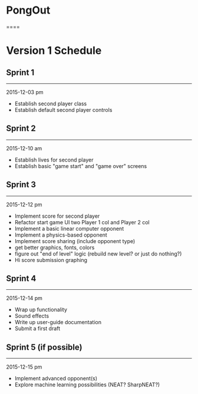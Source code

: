 PongOut
====
====

Version 1 Schedule
====


Sprint 1
----
----

2015-12-03 pm
   * Establish second player class
   * Establish default second player controls

Sprint 2
----
----

2015-12-10 am

   * Establish lives for second player
   * Establish basic "game start" and "game over" screens

Sprint 3
----
----

2015-12-12 pm

   * Implement score for second player
   * Refactor start game UI two Player 1 col and Player 2 col
   * Implement a basic linear computer opponent
   * Implement a physics-based opponent
   * Implement score sharing (include opponent type)
   * get better graphics, fonts, colors
   * figure out "end of level" logic (rebuild new level? or just do nothing?)
   * Hi score submission graphing

Sprint 4
----
----

2015-12-14 pm

   * Wrap up functionality
   * Sound effects
   * Write up user-guide documentation
   * Submit a first draft
   
Sprint 5 (if possible)
----
----

2015-12-15 pm

   * Implement advanced opponent(s)
   * Explore machine learning possibilities (NEAT? SharpNEAT?)